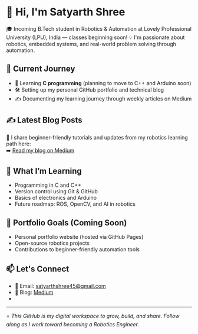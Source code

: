 # 👋 Hi, I'm Satyarth Shree

🎓 Incoming B.Tech student in Robotics & Automation at Lovely Professional University (LPU), India — classes beginning soon!
💡 I'm passionate about robotics, embedded systems, and real-world problem solving through automation.

## 🚀 Current Journey

- 🌱 Learning **C programming** (planning to move to C++ and Arduino soon)
- 🛠️ Setting up my personal GitHub portfolio and technical blog
- ✍️ Documenting my learning journey through weekly articles on Medium

## ✍️ Latest Blog Posts
📖 I share beginner-friendly tutorials and updates from my robotics learning path here:  
➡️ [Read my blog on Medium](https://medium.com/@satyarthshree45)

## 🧠 What I’m Learning

- Programming in C and C++
- Version control using Git & GitHub
- Basics of electronics and Arduino
- Future roadmap: ROS, OpenCV, and AI in robotics

## 📌 Portfolio Goals (Coming Soon)

- Personal portfolio website (hosted via GitHub Pages)
- Open-source robotics projects
- Contributions to beginner-friendly automation tools

## 📫 Let's Connect

- 📧 Email: satyarthshree45@gmail.com
- 📝 Blog: [Medium](https://medium.com/@satyarthshree45)
-

---

⭐️ *This GitHub is my digital workspace to grow, build, and share. Follow along as I work toward becoming a Robotics Engineer.*  


<!---
Satyarth-Shree/Satyarth-Shree is a ✨ special ✨ repository because its `README.md` (this file) appears on your GitHub profile.
You can click the Preview link to take a look at your changes.
--->
